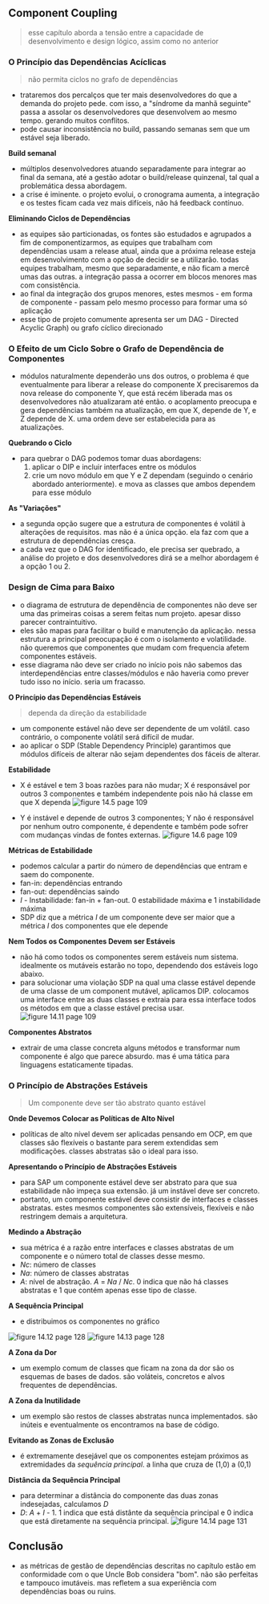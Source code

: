 ## Component Coupling
> esse capítulo aborda a tensão entre a capacidade de desenvolvimento e design
lógico, assim como no anterior

### O Princípio das Dependências Acíclicas
> não permita ciclos no grafo de dependências
  - trataremos dos percalços que ter mais desenvolvedores do que a demanda do
  projeto pede. com isso, a "síndrome da manhã seguinte" passa a assolar os
  desenvolvedores que desenvolvem ao mesmo tempo. gerando muitos conflitos.
  - pode causar inconsistência no build, passando semanas sem que um estável
  seja liberado.

**Build semanal**
  - múltiplos desenvolvedores atuando separadamente para integrar ao final da
  semana, até a gestão adotar o build/release quinzenal, tal qual a problemática
  dessa abordagem.
  - a crise é iminente. o projeto evolui, o cronograma aumenta, a integração e
  os testes ficam cada vez mais difíceis, não há feedback contínuo.

**Eliminando Ciclos de Dependências**
  - as equipes são particionadas, os fontes são estudados e agrupados a fim de
  componentizarmos, as equipes que trabalham com dependências usam a release
  atual, ainda que a próxima release esteja em desenvolvimento com a opção de
  decidir se a utilizarão. todas equipes trabalham, mesmo que separadamente, e
  não ficam a mercê umas das outras. a integração passa a ocorrer em blocos
  menores mas com consistência.
  - ao final da integração dos grupos menores, estes mesmos - em forma de
  componente - passam pelo mesmo processo para formar uma só aplicação
  - esse tipo de projeto comumente apresenta ser um DAG - Directed Acyclic
  Graph) ou grafo cíclico direcionado

### O Efeito de um Ciclo Sobre o Grafo de Dependência de Componentes
  - módulos naturalmente dependerão uns dos outros, o problema é que
  eventualmente para liberar a release do componente X precisaremos da nova
  release do componente Y, que está recém liberada mas os desenvolvedores
  não atualizaram até então. o acoplamento preocupa e gera dependências também
  na atualização, em que X, depende de Y, e Z depende de X. uma ordem deve ser
  estabelecida para as atualizações.

**Quebrando o Ciclo**
  - para quebrar o DAG podemos tomar duas abordagens:
    1. aplicar o DIP e incluir interfaces entre os módulos
    2. crie um novo módulo em que Y e Z dependam (seguindo o cenário abordado
       anteriormente). e mova as classes que ambos dependem para esse módulo

**As "Variações"**
  - a segunda opção sugere que a estrutura de componentes é volátil à alterações
  de requisitos. mas não é a única opção. ela faz com que a estrutura de
  dependências cresça.
  - a cada vez que o DAG for identificado, ele precisa ser quebrado, a análise
  do projeto e dos desenvolvedores dirá se a melhor abordagem é a opção 1 ou 2.

### Design de Cima para Baixo
  - o diagrama de estrutura de dependência de componentes não deve ser uma das primeiras
  coisas a serem feitas num projeto. apesar disso parecer contraintuitivo.
  - eles são mapas para facilitar o build e manutenção da aplicação. nessa
  estrutura a principal preocupação é com o isolamento e volatilidade. não
  queremos que componentes que mudam com frequencia afetem componentes estáveis.
  - esse diagrama não deve ser criado no início pois não sabemos das
  interdependências entre classes/módulos e não haveria como prever tudo isso no
  início. seria um fracasso.

**O Princípio das Dependências Estáveis**
> dependa da direção da estabilidade
  - um componente estável não deve ser dependente de um volátil. caso contrário,
  o componente volátil será difícil de mudar.
  - ao aplicar o SDP (Stable Dependency Principle) garantimos que módulos
  difíceis de alterar não sejam dependentes dos fáceis de alterar.

**Estabilidade**
  - X é estável e tem 3 boas razões para não mudar; X é responsável por outros 3
  componentes e também independente pois não há classe em que X dependa
  ![figure 14.5 page 109](./component_coupling_figure_14_5.png)

  - Y é instável e depende de outros 3 componentes; Y não é responsável por nenhum
  outro componente, é dependente e também pode sofrer com mudanças vindas de
  fontes externas.
  ![figure 14.6 page 109](./component_coupling_figure_14_6.png)

**Métricas de Estabilidade**
  - podemos calcular a partir do número de dependências que entram e saem do
  componente.
  - fan-in: dependências entrando
  - fan-out: dependências saindo
  - *I* - Instabilidade: fan-in + fan-out. 0 estabilidade máxima e 1 instabilidade
  máxima
  - SDP diz que a métrica *I* de um componente deve ser maior que a métrica *I* dos
  componentes que ele depende

**Nem Todos os Componentes Devem ser Estáveis**
  - não há como todos os componentes serem estáveis num sistema. idealmente os
  mutáveis estarão no topo, dependendo dos estáveis logo abaixo.
  - para solucionar uma violação SDP na qual uma classe estável depende de uma
  classe de um component mutável, aplicamos DIP. colocamos uma interface entre
  as duas classes e extraia para essa interface todos os métodos em que a
  classe estável precisa usar.
  ![figure 14.11 page 109](./component_coupling_figure_14_11.png)

**Componentes Abstratos**
  - extrair de uma classe concreta alguns métodos e transformar num componente é
  algo que parece absurdo. mas é uma tática para linguagens estaticamente
  tipadas.

### O Princípio de Abstrações Estáveis
> Um componente deve ser tão abstrato quanto estável

**Onde Devemos Colocar as Políticas de Alto Nível**
  - políticas de alto nível devem ser aplicadas pensando em OCP, em que classes são
  flexíveis o bastante para serem extendidas sem modificações. classes abstratas
  são o ideal para isso.

**Apresentando o Princípio de Abstrações Estáveis**
  - para SAP um componente estável deve ser abstrato para que sua estabilidade
  não impeça sua extensão. já um instável deve ser concreto.
  - portanto, um componente estável deve consistir de interfaces e classes
  abstratas. estes mesmos componentes são extensíveis, flexíveis e não
  restringem demais a arquitetura.

**Medindo a Abstração**
  - sua métrica é a razão entre interfaces e classes abstratas de um componente
  e o número total de classes desse mesmo.
  - *Nc*: número de classes
  - *Na*: número de classes abstratas
  - *A*: nível de abstração. *A* = *Na* / *Nc*. 0 indica que não há classes
  abstratas e 1 que contém apenas esse tipo de classe.

**A Sequência Principal**
  - e distribuimos os componentes no gráfico

  ![figure 14.12 page 128](./component_coupling_figure_14_12.png)
  ![figure 14.13 page 128](./component_coupling_figure_14_13.png)

**A Zona da Dor**
  - um exemplo comum de classes que ficam na zona da dor são os esquemas de
  bases de dados. são voláteis, concretos e alvos frequentes de dependências.

**A Zona da Inutilidade**
  - um exemplo são restos de classes abstratas nunca implementados. são inúteis
  e eventualmente os encontramos na base de código.

**Evitando  as Zonas de Exclusão**
  - é extremamente desejável que os componentes estejam próximos as extremidades
  da *sequência principal*. a linha que cruza de (1,0) a (0,1)

**Distância da Sequência Principal**
  - para determinar a distância do componente das duas zonas indesejadas,
  calculamos *D*
  - *D*: *A* + *I* - 1. 1 indica que está distânte da sequência principal e 0
  indica que está diretamente na sequência principal.
  ![figure 14.14 page 131](./component_coupling_figure_14_14.png)

## Conclusão
  - as métricas de gestão de dependências descritas no capítulo estão em
  conformidade com o que Uncle Bob considera "bom". não são perfeitas e tampouco
  imutáveis. mas refletem a sua experiência com dependências boas ou ruins.

